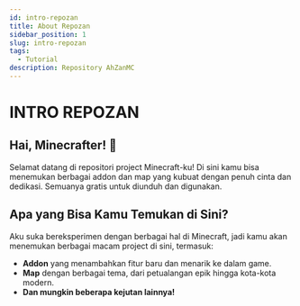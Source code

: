 ```yaml
---
id: intro-repozan
title: About Repozan
sidebar_position: 1
slug: intro-repozan
tags:
  - Tutorial
description: Repository AhZanMC
---
```


# INTRO REPOZAN

## Hai, Minecrafter! 👋
Selamat datang di repositori project Minecraft-ku! Di sini kamu bisa menemukan berbagai addon dan map yang kubuat dengan penuh cinta dan dedikasi. Semuanya gratis untuk diunduh dan digunakan.

## Apa yang Bisa Kamu Temukan di Sini?

Aku suka bereksperimen dengan berbagai hal di Minecraft, jadi kamu akan menemukan berbagai macam project di sini, termasuk:
* **Addon** yang menambahkan fitur baru dan menarik ke dalam game.
* **Map** dengan berbagai tema, dari petualangan epik hingga kota-kota modern.
* **Dan mungkin beberapa kejutan lainnya!**